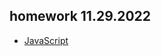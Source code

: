 ## homework 11.29.2022

- [JavaScript](https://github.com/sl101/TEL-RAN_Algorithms/tree/main/homeworks/11.29.2022/script.js)
